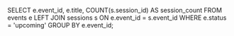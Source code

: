 SELECT e.event_id, e.title, COUNT(s.session_id) AS session_count
FROM events e
LEFT JOIN sessions s ON e.event_id = s.event_id
WHERE e.status = 'upcoming'
GROUP BY e.event_id;
